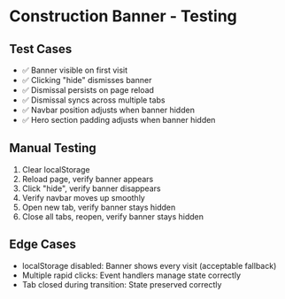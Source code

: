 # Construction Banner - Testing

## Test Cases
- ✅ Banner visible on first visit
- ✅ Clicking "hide" dismisses banner
- ✅ Dismissal persists on page reload
- ✅ Dismissal syncs across multiple tabs
- ✅ Navbar position adjusts when banner hidden
- ✅ Hero section padding adjusts when banner hidden

## Manual Testing
1. Clear localStorage
2. Reload page, verify banner appears
3. Click "hide", verify banner disappears
4. Verify navbar moves up smoothly
5. Open new tab, verify banner stays hidden
6. Close all tabs, reopen, verify banner stays hidden

## Edge Cases
- localStorage disabled: Banner shows every visit (acceptable fallback)
- Multiple rapid clicks: Event handlers manage state correctly
- Tab closed during transition: State preserved correctly

